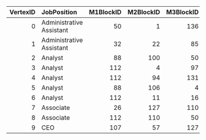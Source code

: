 |   VertexID | JobPosition              |   M1BlockID |   M2BlockID |   M3BlockID |   M4BlockID |   MargProbsConsPart |
|-----------:|:-------------------------|------------:|------------:|------------:|------------:|--------------------:|
|          0 | Administrative Assistant |          50 |           1 |         136 |           0 |            1        |
|          1 | Administrative Assistant |          32 |          22 |          85 |           1 |            1        |
|          2 | Analyst                  |          88 |         100 |          50 |           2 |            1        |
|          3 | Analyst                  |         112 |           4 |          97 |           3 |            1        |
|          4 | Analyst                  |         112 |          94 |         131 |           4 |            1        |
|          5 | Analyst                  |          88 |         106 |           4 |           5 |            1        |
|          6 | Analyst                  |         112 |          11 |          16 |          11 |            0.895448 |
|          7 | Associate                |          26 |         127 |         110 |           7 |            1        |
|          8 | Associate                |         112 |         110 |          50 |           2 |            1        |
|          9 | CEO                      |         107 |          57 |         127 |           8 |            1        |
